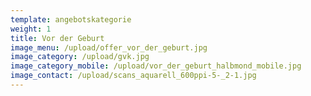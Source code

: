 ```yaml
---
template: angebotskategorie
weight: 1
title: Vor der Geburt
image_menu: /upload/offer_vor_der_geburt.jpg
image_category: /upload/gvk.jpg
image_category_mobile: /upload/vor_der_geburt_halbmond_mobile.jpg
image_contact: /upload/scans_aquarell_600ppi-5-_2-1.jpg
---
```

